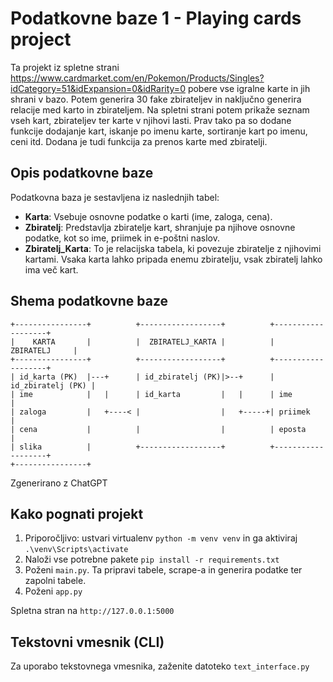 # Podatkovne baze 1 - Playing cards project

Ta projekt iz spletne strani https://www.cardmarket.com/en/Pokemon/Products/Singles?idCategory=51&idExpansion=0&idRarity=0 pobere vse igralne karte in jih shrani v bazo. Potem generira 30 fake zbirateljev in naključno generira relacije med karto in zbirateljem.
Na spletni strani potem prikaže seznam vseh kart, zbirateljev ter karte v njihovi lasti. Prav tako pa so dodane funkcije dodajanje kart, iskanje po imenu karte, sortiranje kart po imenu, ceni itd. Dodana je tudi funkcija za prenos karte med zbiratelji.

## Opis podatkovne baze
Podatkovna baza je sestavljena iz naslednjih tabel:
- **Karta**: Vsebuje osnovne podatke o karti (ime, zaloga, cena).
- **Zbiratelj**: Predstavlja zbiratelje kart, shranjuje pa njihove osnovne podatke, kot so ime, priimek in e-poštni naslov.
- **Zbiratelj_Karta**: To je relacijska tabela, ki povezuje zbiratelje z njihovimi kartami. Vsaka karta lahko pripada enemu zbiratelju, vsak zbiratelj lahko ima več kart.

## Shema podatkovne baze

```plaintext
+----------------+          +------------------+          +-------------------+
|    KARTA       |          |  ZBIRATELJ_KARTA |          |     ZBIRATELJ     |
+----------------+          +------------------+          +-------------------+
| id_karta (PK)  |---+      | id_zbiratelj (PK)|>--+      | id_zbiratelj (PK) |
| ime            |   |      | id_karta         |   |      | ime               |
| zaloga         |   +----< |                  |   +-----+| priimek           |
| cena           |          |                  |          | eposta            |
| slika          |          +------------------+          +-------------------+
+----------------+
```
Zgenerirano z ChatGPT

## Kako pognati projekt

1. Priporočljivo: ustvari virtualenv `python -m venv venv` in ga aktiviraj `.\venv\Scripts\activate`
2. Naloži vse potrebne pakete `pip install -r requirements.txt`
3. Poženi `main.py`. Ta pripravi tabele, scrape-a in generira podatke ter zapolni tabele.
4. Poženi `app.py`

Spletna stran na `http://127.0.0.1:5000`

## Tekstovni vmesnik (CLI)

Za uporabo tekstovnega vmesnika, zaženite datoteko `text_interface.py`

